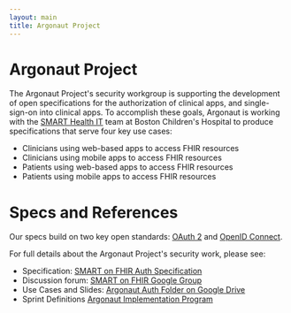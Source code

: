 ```yaml
---
layout: main
title: Argonaut Project 
---
```


# Argonaut Project

The Argonaut Project's security workgroup is supporting the development of open
specifications for the authorization of clinical apps, and single-sign-on
into clinical apps. To accomplish these goals, Argonaut is working with the
[SMART Health IT](http://smarthealthit.org) team at Boston Children's Hospital
to produce specifications that serve four key use cases:

 * Clinicians using web-based apps to access FHIR resources
 * Clinicians using mobile apps to access FHIR resources
 * Patients using web-based apps to access FHIR resources
 * Patients using mobile apps to access FHIR resources 

# Specs and References

Our specs build on two key open standards:
[OAuth 2](https://tools.ietf.org/html/rfc6749) and [OpenID
Connect](http://openid.net/specs/openid-connect-core-1_0.html).

For full details about the Argonaut Project's security work, please see:

 * Specification: [SMART on FHIR Auth Specification](http://fhir-docs.smarthealthit.org/argonaut-dev/authorization)
 * Discussion forum: [SMART on FHIR Google Group](https://groups.google.com/forum/#!forum/smart-on-fhir)
 * Use Cases and Slides: [Argonaut Auth Folder on Google Drive](https://drive.google.com/folderview?id=0BzDLBlJ9IyUCZ0lOY3dPTWE0TDA&usp=sharing)
 * Sprint Definitions [Argonaut Implementation Program](https://github.com/argonautproject/implementation-program/wiki)

